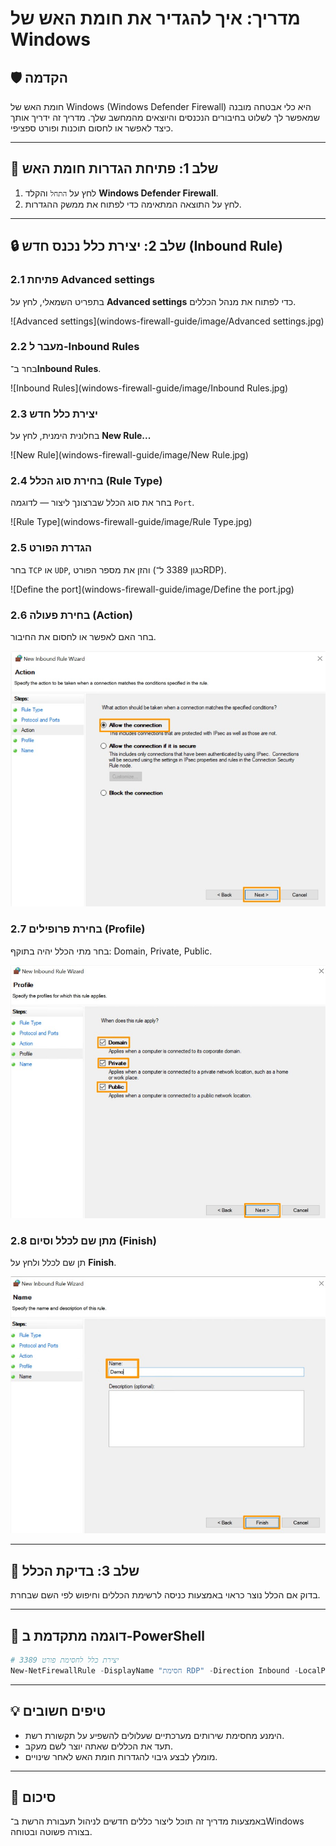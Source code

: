 
# מדריך: איך להגדיר את חומת האש של Windows

## 🛡️ הקדמה

חומת האש של Windows (Windows Defender Firewall) היא כלי אבטחה מובנה שמאפשר לך לשלוט בחיבורים הנכנסים והיוצאים מהמחשב שלך. מדריך זה ידריך אותך כיצד לאפשר או לחסום תוכנות ופורט ספציפי.

---

## 📍 שלב 1: פתיחת הגדרות חומת האש

1. לחץ על `התחל` והקלד **Windows Defender Firewall**.
2. לחץ על התוצאה המתאימה כדי לפתוח את ממשק ההגדרות.

---

## 🔒 שלב 2: יצירת כלל נכנס חדש (Inbound Rule)

### 2.1 פתיחת Advanced settings

בתפריט השמאלי, לחץ על **Advanced settings** כדי לפתוח את מנהל הכללים.

![Advanced settings](windows-firewall-guide/image/Advanced settings.jpg)

### 2.2 מעבר ל-Inbound Rules

בחר ב־**Inbound Rules**.

![Inbound Rules](windows-firewall-guide/image/Inbound Rules.jpg)

### 2.3 יצירת כלל חדש

בחלונית הימנית, לחץ על **New Rule...**

![New Rule](windows-firewall-guide/image/New Rule.jpg)

### 2.4 בחירת סוג הכלל (Rule Type)

בחר את סוג הכלל שברצונך ליצור — לדוגמה `Port`.

![Rule Type](windows-firewall-guide/image/Rule Type.jpg)

### 2.5 הגדרת הפורט

בחר `TCP` או `UDP`, והזן את מספר הפורט (כגון 3389 ל־RDP).

![Define the port](windows-firewall-guide/image/Define the port.jpg)

### 2.6 בחירת פעולה (Action)

בחר האם לאפשר או לחסום את החיבור.

![Action](windows-firewall-guide/image/Action.jpg)

### 2.7 בחירת פרופילים (Profile)

בחר מתי הכלל יהיה בתוקף: Domain, Private, Public.

![Profile](windows-firewall-guide/image/Profile.jpg)

### 2.8 מתן שם לכלל וסיום (Finish)

תן שם לכלל ולחץ על **Finish**.

![Finish](windows-firewall-guide/image/Finish.jpg)

---

## 🧪 שלב 3: בדיקת הכלל

בדוק אם הכלל נוצר כראוי באמצעות כניסה לרשימת הכללים וחיפוש לפי השם שבחרת.

---

## 🧰 דוגמה מתקדמת ב-PowerShell

```powershell
# יצירת כלל לחסימת פורט 3389
New-NetFirewallRule -DisplayName "חסימת RDP" -Direction Inbound -LocalPort 3389 -Protocol TCP -Action Block
```

---

## 💡 טיפים חשובים

- הימנע מחסימת שירותים מערכתיים שעלולים להשפיע על תקשורת רשת.
- תעד את הכללים שאתה יוצר לשם מעקב.
- מומלץ לבצע גיבוי להגדרות חומת האש לאחר שינויים.

---

## 🧾 סיכום

באמצעות מדריך זה תוכל ליצור כללים חדשים לניהול תעבורת הרשת ב־Windows בצורה פשוטה ובטוחה.
